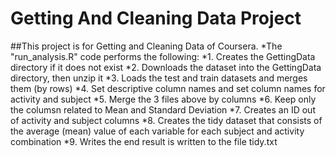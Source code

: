 # Getting And Cleaning Data Project

##This project is for Getting and Cleaning Data of Coursera.
*The "run_analysis.R" code performs the following:
*1. Creates the GettingData directory if it does not exist
*2. Downloads the dataset into the GettingData directory, then unzip it
*3. Loads the test and train datasets and merges them (by rows)
*4. Set descriptive column names and set column names for activity and subject
*5. Merge the 3 files above by columns
*6. Keep only the columsn related to Mean and Standard Deviation
*7. Creates an ID out of activity and subject columns 
*8. Creates the tidy dataset that consists of the average (mean) value of each variable for each subject and activity combination
*9. Writes the end result is written to the file tidy.txt